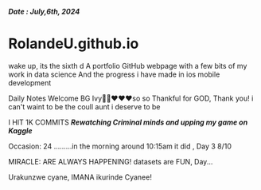 ***Date : July,6th, 2024***
# RolandeU.github.io
wake up, its the sixth d
A portfolio GitHub webpage with a few bits of my work in data science
And the progress i have made in ios mobile development 

Daily Notes
Welcome BG Ivy🙌🏽❤️❤️❤️so so Thankful for GOD, Thank you! i can't waint to be the coull aunt i deserve to be

I HIT 1K COMMITS
***Rewatching Criminal minds and upping my game on Kaggle***

Occasion: 24
.........in the morning around 10:15am it did , Day 3 8/10 

MIRACLE: ARE ALWAYS HAPPENING!
 datasets are FUN, Day...

Urakunzwe cyane, IMANA ikurinde Cyanee!





